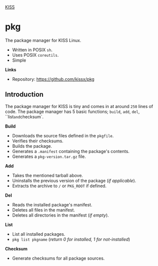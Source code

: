 <a href='/'>KISS</a>

# pkg

The package manager for KISS Linux.

- Written in POSIX `sh`.
- Uses POSIX `coreutils`.
- Simple

**Links**

- Repository: <https://github.com/kissx/pkg>


## Introduction

The package manager for KISS is tiny and comes in at around `250` lines of code. The package manager has 5 basic functions; `build`, `add`, `del`, ``list` and `checksum`.

**Build**

- Downloads the source files defined in the `pkgfile`.
- Verifies their checksums.
- Builds the package.
- Generates a `.manifest` containing the package's contents.
- Generates a `pkg-version.tar.gz` file.

**Add**

- Takes the mentioned tarball above.
- Uninstalls the previous version of the package (*if applicable*).
- Extracts the archive to `/` or `PKG_ROOT` if defined.

**Del**

- Reads the installed package's manifest.
- Deletes all files in the manifest.
- Deletes all directories in the manifest (*if empty*).

**List**

- List all installed packages.
- `pkg list pkgname` (*return 0 for installed, 1 for not-installed*)

**Checksum**

- Generate checksums for all package sources.
